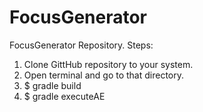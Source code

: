 # FocusGenerator
FocusGenerator Repository. Steps:

  1.  Clone GittHub repository to your system.
  2.  Open terminal and go to that directory.
  3.  $ gradle build
  4.  $ gradle executeAE
